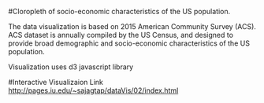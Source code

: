 #Cloropleth of socio-economic characteristics of the US population.

The data visualization is based on 2015 American Community Survey (ACS). 
ACS dataset is annually compiled by the US Census, and designed to provide broad demographic and socio-economic characteristics of the US population.

Visualization uses d3 javascript library

#Interactive Visualizaion Link
http://pages.iu.edu/~sajagtap/dataVis/02/index.html
